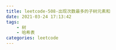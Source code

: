 ```yaml
---
title: leetcode-508-出现次数最多的子树元素和
date: 2021-03-24 17:13:42
tags:
    - 树
    - 哈希表
categories: leetcode
---
```

